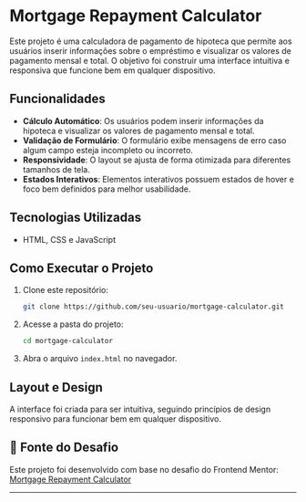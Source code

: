 # Mortgage Repayment Calculator

Este projeto é uma calculadora de pagamento de hipoteca que permite aos usuários inserir informações sobre o empréstimo e visualizar os valores de pagamento mensal e total. O objetivo foi construir uma interface intuitiva e responsiva que funcione bem em qualquer dispositivo.

## Funcionalidades

- **Cálculo Automático**: Os usuários podem inserir informações da hipoteca e visualizar os valores de pagamento mensal e total.
- **Validação de Formulário**: O formulário exibe mensagens de erro caso algum campo esteja incompleto ou incorreto.
- **Responsividade**: O layout se ajusta de forma otimizada para diferentes tamanhos de tela.
- **Estados Interativos**: Elementos interativos possuem estados de hover e foco bem definidos para melhor usabilidade.

## Tecnologias Utilizadas

- HTML, CSS e JavaScript

## Como Executar o Projeto

1. Clone este repositório:
   ```sh
   git clone https://github.com/seu-usuario/mortgage-calculator.git
   ```
2. Acesse a pasta do projeto:
   ```sh
   cd mortgage-calculator
   ```
3. Abra o arquivo `index.html` no navegador.

## Layout e Design

A interface foi criada para ser intuitiva, seguindo princípios de design responsivo para funcionar bem em qualquer dispositivo.

## 📌 Fonte do Desafio

Este projeto foi desenvolvido com base no desafio do Frontend Mentor:
[Mortgage Repayment Calculator](https://www.frontendmentor.io/challenges/mortgage-repayment-calculator-Galx1LXK73)

---
